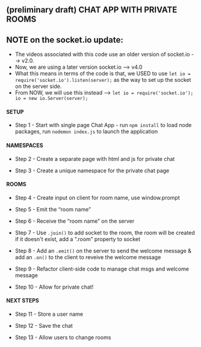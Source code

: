 (preliminary draft) CHAT APP WITH PRIVATE ROOMS
---------------------------
## NOTE on the socket.io update:
* The videos associated with this code use an older version of socket.io --> v2.0.
* Now, we are using a later version socket.io --> v4.0
* What this means in terms of the code is that, we USED to use
`let io = require('socket.io').listen(server);`
as the way to set up the socket on the server side.
* From NOW, we will use this instead -->
`let io = require('socket.io');
io = new io.Server(server);`

#### SETUP
* Step 1 - Start with single page Chat App - run `npm install` to load node packages, run `nodemon index.js` to launch the application

#### NAMESPACES
* Step 2 - Create a separate page with html and js for private chat

* Step 3 -  Create a unique namespace for the private chat page

#### ROOMS
* Step 4 - Create input on client for room name, use window.prompt

* Step 5 - Emit the “room name”

* Step 6 - Receive the “room name” on the server

* Step 7 - Use `.join()` to add socket to the room, the room will be created if it doesn't exist, add a “.room” property to socket

* Step 8 - Add an `.emit()` on the server to send the welcome message & add an `.on()` to the client to reveive the welcome message

* Step 9 - Refactor client-side code to manage chat msgs and welcome message

* Step 10 - Allow for private chat!

#### NEXT STEPS
* Step 11 - Store a user name

* Step 12 - Save the chat

* Step 13 - Allow users to change rooms
